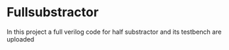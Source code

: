 # Fullsubstractor
In this project a full verilog code for half substractor and its testbench are uploaded
